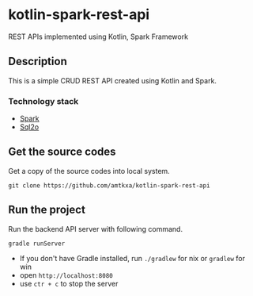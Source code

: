 # kotlin-spark-rest-api
REST APIs implemented using Kotlin, Spark Framework


## Description
This is a simple CRUD REST API created using Kotlin and Spark.

### Technology stack
* [Spark](https://github.com/perwendel/spark)
* [Sql2o](/github.com/aaberg/sql2o)

## Get the source codes
Get a copy of the source codes into local system.
```
git clone https://github.com/amtkxa/kotlin-spark-rest-api
```

## Run the project
Run the backend API server with following command.
```
gradle runServer
```
* If you don't have Gradle installed, run `./gradlew` for nix or `gradlew` for win
* open `http://localhost:8080`
* use `ctr + c` to stop the server

